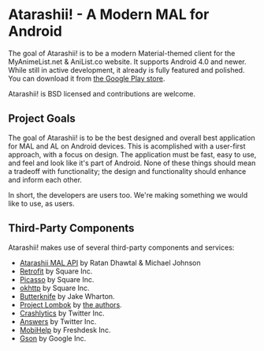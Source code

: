 Atarashii! - A Modern MAL for Android
=====================================

The goal of Atarashii! is to be a modern Material-themed client for the
MyAnimeList.net & AniList.co website. It supports Android 4.0 and newer. While still in
active development, it already is fully featured and polished. You can download
it from [the Google Play store](https://play.google.com/store/search?q=net.somethingdreadful.MAL&c=apps).

Atarashii! is BSD licensed and contributions are welcome.


Project Goals
-------------
The goal of Atarashii! is to be the best designed and overall best application
for MAL and AL on Android devices. This is acomplished with a user-first approach,
with a focus on design. The application must be fast, easy to use, and feel
and look like it's part of Android. None of these things should mean a tradeoff
with functionality; the design and functionality should enhance and inform each
other.

In short, the developers are users too. We're making something we would like to
use, as users.


Third-Party Components
----------------------
Atarashii! makes use of several third-party components and services:

* [Atarashii MAL API](https://bitbucket.org/ratan12/atarashii-api) by Ratan Dhawtal & Michael Johnson
* [Retrofit](http://square.github.io/retrofit/) by Square Inc.
* [Picasso](https://github.com/square/picasso) by Square Inc.
* [okhttp](https://github.com/square/okhttp) by Square Inc.
* [Butterknife](https://github.com/JakeWharton/butterknife) by Jake Wharton.
* [Project Lombok](https://github.com/mplushnikov/lombok-intellij-plugin) by [the authors](https://projectlombok.org/credits.html).
* [Crashlytics](https://try.crashlytics.com/) by Twitter Inc.
* [Answers](https://answers.io/) by Twitter Inc.
* [MobiHelp](https://github.com/freshdesk/mobihelp-android) by Freshdesk Inc.
* [Gson](https://code.google.com/p/google-gson/) by Google Inc.
